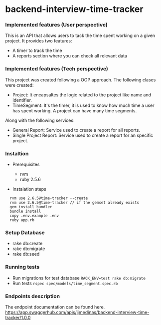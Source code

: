 # backend-interview-time-tracker

### Implemented features (User perspective)

This is an API that allows users to tack the time spent working on a given project.
It provides two features:
  - A timer to track the time 
  - A reports section where you can check all relevant data

### Implemented features (Tech perspective)
This project was created following a OOP approach. The following clases were created:
- Project: It encapsaltes the logic related to the project like name and identifier.
- TimeSegment: It's the timer, it is used to know how much time a user has spent working. A project can have many time segments.

Along with the following services:
- General Report: Service used to create a report for all reports.
- Single Project Report: Service used to create a report for an specific project.


### Instaltion

- Prerequisites
  - rvm
  - ruby 2.5.6

- Instalation steps
```language
  rvm use 2.6.5@time-tracker --create
  rvm use 2.6.5@time-tracker // if the gemset already exists 
  gem install bundler 
  bundle install
  copy .env.example .env
  ruby app.rb
```


### Setup Database
 - rake db:create
 - rake db:migrate
 - rake db:seed
 

### Running tests
  - Run migrations for test database 
    `RACK_ENV=test rake db:migrate`
  - Run tests
    `rspec spec/models/time_segment.spec.rb`

### Endpoints description 
The endpoint documentation can be found here. https://app.swaggerhub.com/apis/jjmedinas/backend-interview-time-tracker/1.0.0
